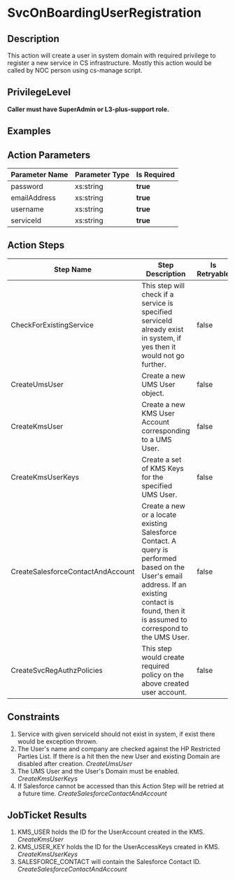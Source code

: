 # SvcOnBoardingUserRegistration

## Description ##

This action will create a user in system domain with required privilege to register a new service in CS infrastructure. Mostly this action would be called by NOC person using cs-manage script.

## PrivilegeLevel ##

**Caller must have SuperAdmin or L3-plus-support role.**

## Examples ##

## Action Parameters ##

| Parameter Name	| Parameter Type 	| Is Required 	|
| :--	| :--	| :- 	|
| password 	| xs:string 	| **true**	|
| emailAddress 	| xs:string 	| **true** 	|
| username 	| xs:string 	| **true** 	|
| serviceId	| xs:string 	| **true** 	|

## Action Steps ##

| Step Name 	| Step Description 	| Is Retryable 	|
| -----------	| ------------------	| -------------	|
| CheckForExistingService 	| This step will check if a service is specified serviceId already exist in system, if yes then it would not go further.	| false 	|
| CreateUmsUser 	| Create a new UMS User object. 	| false 	|
| CreateKmsUser 	| Create a new KMS User Account corresponding to a UMS User. 	| false 	|
| CreateKmsUserKeys 	| Create a set of KMS Keys for the specified UMS User. 	| false 	|
| CreateSalesforceContactAndAccount 	| Create a new or a locate existing Salesforce Contact. A query is performed based on the User's email address. If an existing contact is found, then it is assumed to correspond to the UMS User. 	| false 	|
| CreateSvcRegAuthzPolicies 	| This step would create required policy on the above created user account.	| false 	|

## Constraints ##

1. Service with given serviceId should not exist in system, if exist there would be exception thrown.
1. The User's name and company are checked against the HP Restricted Parties List. If there is a hit then the new User and existing Domain are disabled after creation. _CreateUmsUser_
1. The UMS User and the User's Domain must be enabled. _CreateKmsUserKeys_
1. If Salesforce cannot be accessed than this Action Step will be retried at a future time. _CreateSalesforceContactAndAccount_

## JobTicket Results ##

1. KMS_USER holds the ID for the UserAccount created in the KMS. _CreateKmsUser_
1. KMS_USER_KEY holds the ID for the UserAccessKeys created in KMS. _CreateKmsUserKeys_
1. SALESFORCE_CONTACT will contain the Salesforce Contact ID. _CreateSalesforceContactAndAccount_